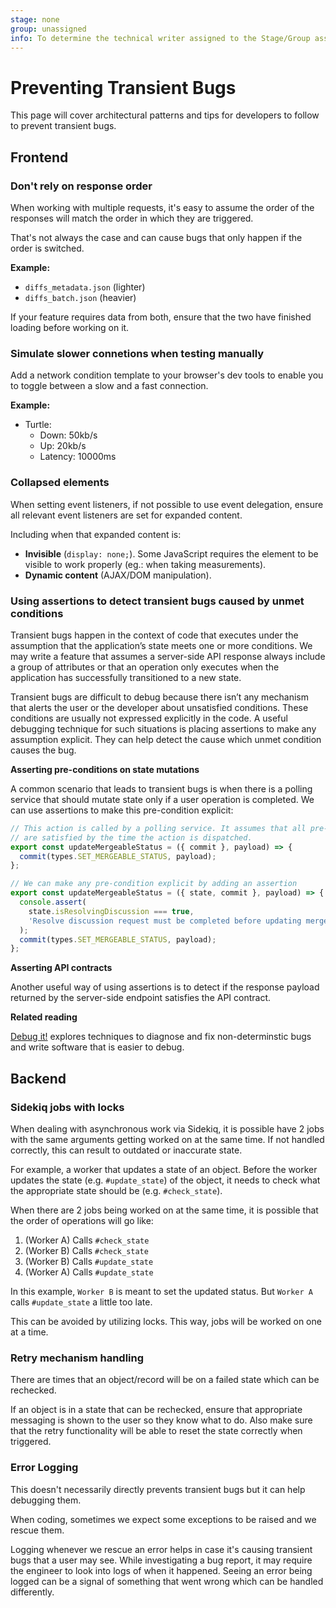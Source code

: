 ```yaml
---
stage: none
group: unassigned
info: To determine the technical writer assigned to the Stage/Group associated with this page, see https://about.gitlab.com/handbook/engineering/ux/technical-writing/#assignments
---
```


# Preventing Transient Bugs

This page will cover architectural patterns and tips for developers to follow to prevent transient bugs.

## Frontend

### Don't rely on response order

When working with multiple requests, it's easy to assume the order of the responses will match the order in which they are triggered.

That's not always the case and can cause bugs that only happen if the order is switched.

**Example:**

- `diffs_metadata.json` (lighter)
- `diffs_batch.json` (heavier)

If your feature requires data from both, ensure that the two have finished loading before working on it.

### Simulate slower connetions when testing manually

Add a network condition template to your browser's dev tools to enable you to toggle between a slow and a fast connection.

**Example:**

- Turtle:
  - Down: 50kb/s
  - Up: 20kb/s
  - Latency: 10000ms

### Collapsed elements

When setting event listeners, if not possible to use event delegation, ensure all relevant event listeners are set for expanded content.

Including when that expanded content is:

- **Invisible** (`display: none;`). Some JavaScript requires the element to be visible to work properly (eg.: when taking measurements).
- **Dynamic content** (AJAX/DOM manipulation).

### Using assertions to detect transient bugs caused by unmet conditions

Transient bugs happen in the context of code that executes under the assumption
that the application’s state meets one or more conditions. We may write a feature
that assumes a server-side API response always include a group of attributes or that
an operation only executes when the application has successfully transitioned to a new
state.

Transient bugs are difficult to debug because there isn’t any mechanism that alerts
the user or the developer about unsatisfied conditions. These conditions are usually
not expressed explicitly in the code. A useful debugging technique for such situations
is placing assertions to make any assumption explicit. They can help detect the cause
which unmet condition causes the bug.

**Asserting pre-conditions on state mutations**

A common scenario that leads to transient bugs is when there is a polling service
that should mutate state only if a user operation is completed. We can use
assertions to make this pre-condition explicit:

```javascript
// This action is called by a polling service. It assumes that all pre-conditions
// are satisfied by the time the action is dispatched.
export const updateMergeableStatus = ({ commit }, payload) => {
  commit(types.SET_MERGEABLE_STATUS, payload);
};

// We can make any pre-condition explicit by adding an assertion
export const updateMergeableStatus = ({ state, commit }, payload) => {
  console.assert(
    state.isResolvingDiscussion === true,
    'Resolve discussion request must be completed before updating mergeable status'
  );
  commit(types.SET_MERGEABLE_STATUS, payload);
};
```

**Asserting API contracts**

Another useful way of using assertions is to detect if the response payload returned
by the server-side endpoint satisfies the API contract.

**Related reading**

[Debug it!](https://pragprog.com/titles/pbdp/debug-it/) explores techniques to diagnose
and fix non-determinstic bugs and write software that is easier to debug.

## Backend

### Sidekiq jobs with locks

When dealing with asynchronous work via Sidekiq, it is possible have 2 jobs with the same arguments getting worked on at the same time. If not handled correctly, this can result to outdated or inaccurate state.

For example, a worker that updates a state of an object. Before the worker updates the state (e.g. `#update_state`) of the object, it needs to check what the appropriate state should be (e.g. `#check_state`).

When there are 2 jobs being worked on at the same time, it is possible that the order of operations will go like:

1. (Worker A) Calls `#check_state`
1. (Worker B) Calls `#check_state`
1. (Worker B) Calls `#update_state`
1. (Worker A) Calls `#update_state`

In this example, `Worker B` is meant to set the updated status. But `Worker A` calls `#update_state` a little too late.

This can be avoided by utilizing locks. This way, jobs will be worked on one at a time.

### Retry mechanism handling

There are times that an object/record will be on a failed state which can be rechecked.

If an object is in a state that can be rechecked, ensure that appropriate messaging is shown to the user so they know what to do. Also make sure that the retry functionality will be able to reset the state correctly when triggered.

### Error Logging

This doesn't necessarily directly prevents transient bugs but it can help debugging them.

When coding, sometimes we expect some exceptions to be raised and we rescue them.

Logging whenever we rescue an error helps in case it's causing transient bugs that a user may see. While investigating a bug report, it may require the engineer to look into logs of when it happened. Seeing an error being logged can be a signal of something that went wrong which can be handled differently.
